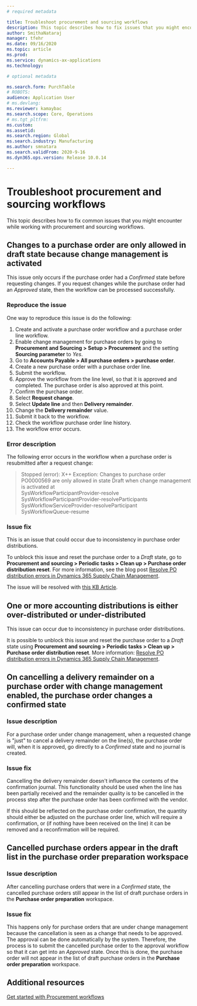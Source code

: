 ```yaml
---
# required metadata

title: Troubleshoot procurement and sourcing workflows
description: This topic describes how to fix issues that you might encounter while working with procurement and sourcing workflows.
author: SmithaNataraj
manager: tfehr
ms.date: 09/16/2020
ms.topic: article
ms.prod: 
ms.service: dynamics-ax-applications
ms.technology: 

# optional metadata

ms.search.form: PurchTable
# ROBOTS: 
audience: Application User
# ms.devlang: 
ms.reviewer: kamaybac
ms.search.scope: Core, Operations
# ms.tgt_pltfrm: 
ms.custom: 
ms.assetid: 
ms.search.region: Global
ms.search.industry: Manufacturing
ms.author: smnatara
ms.search.validFrom: 2020-9-16
ms.dyn365.ops.version: Release 10.0.14

---
```

# Troubleshoot procurement and sourcing workflows

This topic describes how to fix common issues that you might encounter while working with procurement and sourcing workflows.

## Changes to a purchase order are only allowed in draft state because change management is activated

This issue only occurs if the purchase order had a *Confirmed* state before requesting changes. If you request changes while the purchase order had an *Approved* state, then the workflow can be processed successfully.

### Reproduce the issue

One way to reproduce this issue is do the following:

1. Create and activate a purchase order workflow and a purchase order line workflow.
1. Enable change management for purchase orders by going to **Procurement and Sourcing > Setup > Procurement** and the setting **Sourcing parameter** to *Yes*.
1. Go to **Accounts Payable > All purchase orders > purchase order**.
1. Create a new purchase order with a purchase order line.
1. Submit the workflow.
1. Approve the workflow from the line level, so that it is approved and completed. The purchase order is also approved at this point.
1. Confirm the purchase order.
1. Select **Request change**.
1. Select **Update line** and then **Delivery remainder**.
1. Change the **Delivery remainder** value.
1. Submit it back to the workflow.
1. Check the workflow purchase order line history.
1. The workflow error occurs.

### Error description

The following error occurs in the workflow when a purchase order is resubmitted after a request change:

> Stopped (error): X++ Exception: Changes to purchase order PO0000569 are only allowed in state Draft when change management is activated at<br>
SysWorkflowParticipantProvider-resolve<br>
SysWorkflowParticipantProvider-resolveParticipants<br>
SysWorkflowServiceProvider-resolveParticipant<br>
SysWorkflowQueue-resume

### Issue fix

This is an issue that could occur due to inconsistency in purchase order distributions.

To unblock this issue and reset the purchase order to a *Draft* state, go to **Procurement and sourcing > Periodic tasks > Clean up > Purchase order distribution reset**. For more information, see the blog post [Resolve PO distribution errors in Dynamics 365 Supply Chain Management](https://cloudblogs.microsoft.com/dynamics365/it/2020/08/12/resolve-po-distribution-errors-in-dynamics-365-supply-chain-management/).

The issue will be resolved with [this KB Article](https://msdyneng.visualstudio.com/FinOps/_workitems/edit/467138).

## One or more accounting distributions is either over-distributed or under-distributed

This issue can occur due to inconsistency in purchase order distributions.

It is possible to unblock this issue and reset the purchase order to a *Draft* state using **Procurement and sourcing > Periodic tasks > Clean up > Purchase order distribution reset**. More information: [Resolve PO distribution errors in Dynamics 365 Supply Chain Management](https://cloudblogs.microsoft.com/dynamics365/it/2020/08/12/resolve-po-distribution-errors-in-dynamics-365-supply-chain-management/).

## On cancelling a delivery remainder on a purchase order with change management enabled, the purchase order changes a confirmed state

### Issue description

For a purchase order under change management, when a requested change is "just" to cancel a delivery remainder on the line(s), the purchase order will, when it is approved, go directly to a *Confirmed* state and no journal is created.

### Issue fix

Cancelling the delivery remainder doesn't influence the contents of the confirmation journal. This functionality should be used when the line has been partially received and the remainder quality is to be cancelled in the process step after the purchase order has been confirmed with the vendor.

If this should be reflected on the purchase order confirmation, the quantity should either be adjusted on the purchase order line, which will require a confirmation, or (if nothing have been received on the line) it can be removed and a reconfirmation will be required.

## Cancelled purchase orders appear in the draft list in the purchase order preparation workspace

### Issue description

After cancelling purchase orders that were in a *Confirmed* state, the cancelled purchase orders still appear in the list of draft purchase orders in the **Purchase order preparation** workspace.

### Issue fix

This happens only for purchase orders that are under change management because the cancellation is seen as a change that needs to be approved. The approval can be done automatically by the system. Therefore, the process is to submit the cancelled purchase order to the approval workflow so that it can get into an *Approved* state. Once this is done, the purchase order will not appear in the list of draft purchase orders in the **Purchase order preparation** workspace.

## Additional resources

[Get started with Procurement workflows](procurement-sourcing-workflows.md)